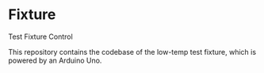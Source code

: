 # Fixture
Test Fixture Control

This repository contains the codebase of the low-temp test fixture, which is powered by an Arduino Uno.
